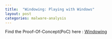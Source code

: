 ```yaml
---
title:  "Windowing: Playing with Windows"
layout: post
categories: malware-analysis
---
```



Find the Proof-Of-Concept(PoC) here : [Windowing](https://github.com/xelemental/Windows-Toolkit/blob/main/windowing.cpp)
